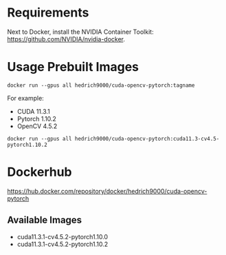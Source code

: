 # Requirements
Next to Docker, install the NVIDIA Container Toolkit: https://github.com/NVIDIA/nvidia-docker.


# Usage Prebuilt Images

````shell
docker run --gpus all hedrich9000/cuda-opencv-pytorch:tagname
````
For example: 
* CUDA 11.3.1
* Pytorch 1.10.2
* OpenCV 4.5.2

````shell
docker run --gpus all hedrich9000/cuda-opencv-pytorch:cuda11.3-cv4.5-pytorch1.10.2
````



# Dockerhub

https://hub.docker.com/repository/docker/hedrich9000/cuda-opencv-pytorch

## Available Images
* cuda11.3.1-cv4.5.2-pytorch1.10.0
* cuda11.3.1-cv4.5.2-pytorch1.10.2
